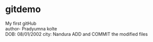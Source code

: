 # gitdemo
My first gitHub <br>
author- Pradyumna kolte <br>
DOB: 08/01/2002
city: Nandura
ADD and COMMIT the modified files<br>

